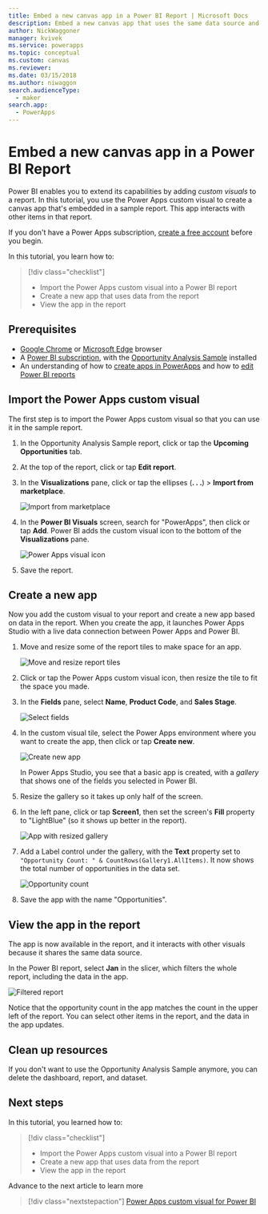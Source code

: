 ```yaml
---
title: Embed a new canvas app in a Power BI Report | Microsoft Docs
description: Embed a new canvas app that uses the same data source and can be filtered like other report items
author: NickWaggoner
manager: kvivek
ms.service: powerapps
ms.topic: conceptual
ms.custom: canvas
ms.reviewer: 
ms.date: 03/15/2018
ms.author: niwaggon
search.audienceType: 
  - maker
search.app: 
  - PowerApps
---
```


# Embed a new canvas app in a Power BI Report

Power BI enables you to extend its capabilities by adding *custom visuals* to a report. In this tutorial, you use the Power Apps custom visual to create a canvas app that's embedded in a sample report. This app interacts with other items in that report.

If you don't have a Power Apps subscription, [create a free account](../signup-for-powerapps.md) before you begin.

In this tutorial, you learn how to:
> [!div class="checklist"]
> * Import the Power Apps custom visual into a Power BI report
> * Create a new app that uses data from the report
> * View the app in the report

## Prerequisites

* [Google Chrome](https://www.google.com/chrome/browser/) or [Microsoft Edge](https://www.microsoft.com/windows/microsoft-edge) browser
* A [Power BI subscription](https://docs.microsoft.com/power-bi/service-self-service-signup-for-power-bi), with the [Opportunity Analysis Sample](https://docs.microsoft.com/power-bi/sample-opportunity-analysis#get-the-content-pack-for-this-sample) installed
* An understanding of how to [create apps in PowerApps](data-platform-create-app-scratch.md) and how to [edit Power BI reports](https://docs.microsoft.com/power-bi/service-the-report-editor-take-a-tour)

## Import the Power Apps custom visual

The first step is to import the Power Apps custom visual so that you can use it in the sample report.

1. In the Opportunity Analysis Sample report, click or tap the **Upcoming Opportunities** tab.

2. At the top of the report, click or tap **Edit report**.

3. In the **Visualizations** pane, click or tap the ellipses (**. . .**) > **Import from marketplace**. 

    ![Import from marketplace](media/embed-powerapps-powerbi/import-visual.png)

4. In the **Power BI Visuals** screen, search for "PowerApps", then click or tap **Add**. Power BI adds the custom visual icon to the bottom of the **Visualizations** pane.

    ![Power Apps visual icon](media/embed-powerapps-powerbi/powerapps-icon.png)

5. Save the report.

## Create a new app
Now you add the custom visual to your report and create a new app based on data in the report. When you create the app, it launches Power Apps Studio with a live data connection between Power Apps and Power BI.

1. Move and resize some of the report tiles to make space for an app.

    ![Move and resize report tiles](media/embed-powerapps-powerbi/move-resize.png)

2. Click or tap the Power Apps custom visual icon, then resize the tile to fit the space you made.

3. In the **Fields** pane, select **Name**, **Product Code**, and **Sales Stage**. 

    ![Select fields](media/embed-powerapps-powerbi/select-fields.png)

4. In the custom visual tile, select the Power Apps environment where you want to create the app, then click or tap **Create new**.

    ![Create new app](media/embed-powerapps-powerbi/create-new-app.png)

    In Power Apps Studio, you see that a basic app is created, with a *gallery* that shows one of the fields you selected in Power BI.

5.  Resize the gallery so it takes up only half of the screen. 

6. In the left pane, click or tap **Screen1**, then set the screen's **Fill** property to "LightBlue" (so it shows up better in the report).

    ![App with resized gallery](media/embed-powerapps-powerbi/app-gallery.png)

6. Add a Label control under the gallery, with the **Text** property set to `"Opportunity Count: " & CountRows(Gallery1.AllItems)`. It now shows the total number of opportunities in the data set.

    ![Opportunity count](media/embed-powerapps-powerbi/opportunity-count.png)

7. Save the app with the name "Opportunities". 


## View the app in the report
The app is now available in the report, and it interacts with other visuals because it shares the same data source.

In the Power BI report, select **Jan** in the slicer, which filters the whole report, including the data in the app.

![Filtered report](media/embed-powerapps-powerbi/filtered-report.png)

Notice that the opportunity count in the app matches the count in the upper left of the report. You can select other items in the report, and the data in the app updates.


## Clean up resources
If you don't want to use the Opportunity Analysis Sample anymore, you can delete the dashboard, report, and dataset.


## Next steps
In this tutorial, you learned how to:
> [!div class="checklist"]
> * Import the Power Apps custom visual into a Power BI report
> * Create a new app that uses data from the report
> * View the app in the report

Advance to the next article to learn more
> [!div class="nextstepaction"]
> [Power Apps custom visual for Power BI](powerapps-custom-visual.md)

